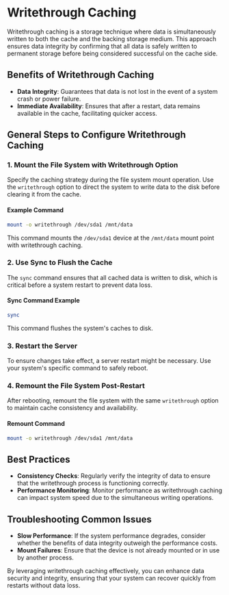 
# Writethrough Caching

Writethrough caching is a storage technique where data is simultaneously written to both the cache and the backing storage medium. This approach ensures data integrity by confirming that all data is safely written to permanent storage before being considered successful on the cache side.

## Benefits of Writethrough Caching
- **Data Integrity**: Guarantees that data is not lost in the event of a system crash or power failure.
- **Immediate Availability**: Ensures that after a restart, data remains available in the cache, facilitating quicker access.

## General Steps to Configure Writethrough Caching

### 1. Mount the File System with Writethrough Option
Specify the caching strategy during the file system mount operation. Use the `writethrough` option to direct the system to write data to the disk before clearing it from the cache.

#### Example Command
```bash
mount -o writethrough /dev/sda1 /mnt/data
```
This command mounts the `/dev/sda1` device at the `/mnt/data` mount point with writethrough caching.

### 2. Use Sync to Flush the Cache
The `sync` command ensures that all cached data is written to disk, which is critical before a system restart to prevent data loss.

#### Sync Command Example
```bash
sync
```
This command flushes the system's caches to disk.

### 3. Restart the Server
To ensure changes take effect, a server restart might be necessary. Use your system's specific command to safely reboot.

### 4. Remount the File System Post-Restart
After rebooting, remount the file system with the same `writethrough` option to maintain cache consistency and availability.

#### Remount Command
```bash
mount -o writethrough /dev/sda1 /mnt/data
```

## Best Practices
- **Consistency Checks**: Regularly verify the integrity of data to ensure that the writethrough process is functioning correctly.
- **Performance Monitoring**: Monitor performance as writethrough caching can impact system speed due to the simultaneous writing operations.

## Troubleshooting Common Issues
- **Slow Performance**: If the system performance degrades, consider whether the benefits of data integrity outweigh the performance costs.
- **Mount Failures**: Ensure that the device is not already mounted or in use by another process.

By leveraging writethrough caching effectively, you can enhance data security and integrity, ensuring that your system can recover quickly from restarts without data loss.
